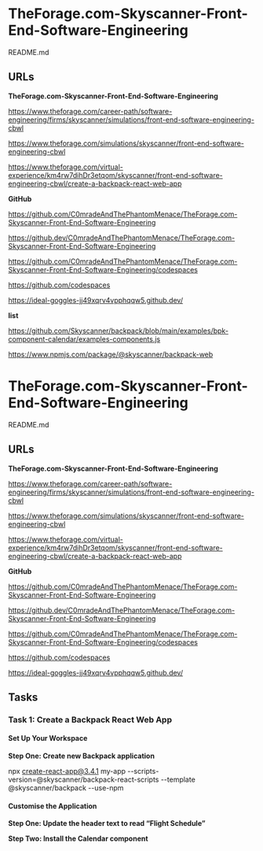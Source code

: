# TheForage.com-Skyscanner-Front-End-Software-Engineering

README.md

## URLs

**TheForage.com-Skyscanner-Front-End-Software-Engineering**

https://www.theforage.com/career-path/software-engineering/firms/skyscanner/simulations/front-end-software-engineering-cbwl

https://www.theforage.com/simulations/skyscanner/front-end-software-engineering-cbwl

https://www.theforage.com/virtual-experience/km4rw7dihDr3etqom/skyscanner/front-end-software-engineering-cbwl/create-a-backpack-react-web-app

**GitHub**

https://github.com/C0mradeAndThePhantomMenace/TheForage.com-Skyscanner-Front-End-Software-Engineering

https://github.dev/C0mradeAndThePhantomMenace/TheForage.com-Skyscanner-Front-End-Software-Engineering

https://github.com/C0mradeAndThePhantomMenace/TheForage.com-Skyscanner-Front-End-Software-Engineering/codespaces

https://github.com/codespaces

https://ideal-goggles-jj49xqrv4vpphqqw5.github.dev/

**list**

https://github.com/Skyscanner/backpack/blob/main/examples/bpk-component-calendar/examples-components.js

https://www.npmjs.com/package/@skyscanner/backpack-web

# TheForage.com-Skyscanner-Front-End-Software-Engineering

README.md

## URLs

**TheForage.com-Skyscanner-Front-End-Software-Engineering**

https://www.theforage.com/career-path/software-engineering/firms/skyscanner/simulations/front-end-software-engineering-cbwl

https://www.theforage.com/simulations/skyscanner/front-end-software-engineering-cbwl

https://www.theforage.com/virtual-experience/km4rw7dihDr3etqom/skyscanner/front-end-software-engineering-cbwl/create-a-backpack-react-web-app

**GitHub**

https://github.com/C0mradeAndThePhantomMenace/TheForage.com-Skyscanner-Front-End-Software-Engineering

https://github.dev/C0mradeAndThePhantomMenace/TheForage.com-Skyscanner-Front-End-Software-Engineering

https://github.com/C0mradeAndThePhantomMenace/TheForage.com-Skyscanner-Front-End-Software-Engineering/codespaces

https://github.com/codespaces

https://ideal-goggles-jj49xqrv4vpphqqw5.github.dev/

## Tasks

### Task 1: Create a Backpack React Web App

#### Set Up Your Workspace

**Step One: Create new Backpack application**

npx create-react-app@3.4.1 my-app --scripts-version=@skyscanner/backpack-react-scripts --template @skyscanner/backpack --use-npm

#### Customise the Application

**Step One: Update the header text to read “Flight Schedule”**

**Step Two: Install the Calendar component**
